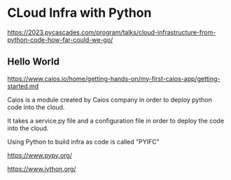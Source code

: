 # CLoud Infra with Python
https://2023.pycascades.com/program/talks/cloud-infrastructure-from-python-code-how-far-could-we-go/

## Hello World
https://www.caios.io/home/getting-hands-on/my-first-caios-app/getting-started.md

Caios is a module created by Caios company in order to deploy python code into the cloud.

It takes a service.py file and a configuration file in order to deploy the code into the cloud.

Using Python to build infra as code is called "PYIFC"

https://www.pypy.org/

https://www.jython.org/

